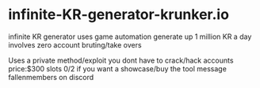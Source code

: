 # infinite-KR-generator-krunker.io
infinite KR generator uses game automation generate up 1 million KR a day 
involves zero account bruting/take overs


Uses a private method/exploit you dont have to crack/hack accounts
price:$300
slots 0/2
if you want a showcase/buy the tool 
message
fallenmembers on discord
